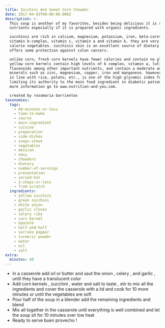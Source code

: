 ```yaml
---
title: Zucchini And Sweet Corn Chowder
date: 2017-04-03T00:00:00.000Z
description: >-
  This soup is another of my favorites, besides being delicious it is rich in
  nutrients especially if it is prepared with organic ingredients.

  zucchinis are rich in calcium, magnesium, potassium, iron, beta-carotene,
  vitamin b-complex, vitamin c, vitamin a and vitamin k. they are very low
  calorie vegetables. zucchinis skin is an excellent source of dietary fiber and
  offers some protection against colon cancers.

  unlike corn, fresh corn kernels have fewer calories and contain no gluten.
  yellow corn kernels contain high levels of b complex, vitamin a, lutin,
  flavonoids among other important nutrients, and contain a moderate amount of
  minerals such as zinc, magnesium, copper, iron and manganese. however, corn,
  in line with rice, potato, etc., is one of the high glycemic index foods,
  limiting its authority to the main food ingredient in diabetic patients. for
  more information go to www.nutrition-and-you.com.

  created by rosamaria barrientos
taxonomies:
  tags:
    - 60-minutes-or-less
    - time-to-make
    - course
    - main-ingredient
    - cuisine
    - preparation
    - side-dishes
    - soups-stews
    - vegetables
    - mexican
    - easy
    - chowders
    - dietary
    - number-of-servings
    - presentation
    - served-hot
    - 3-steps-or-less
    - from-scratch
  ingredients:
    - yellow zucchini
    - green zucchini
    - white onion
    - garlic cloves
    - celery ribs
    - corn kernel
    - epazote
    - half-and-half
    - serrano pepper
    - turmeric powder
    - water
    - oil
    - salt
extra:
  minutes: 40
---
```

 - In a casserole add oil or butter and saut the onion , celery , and garlic , until they have a translucent color
 - Add corn kernels , zucchini , water and salt to taste , stir to mix all the ingredients and cover the casserole with a lid and cook for 10 more minutes or until the vegetables are soft
 - Pour half of the soup in a blender add the remaining ingredients and blend
 - Mix all together in the casserole until everything is well combined and let the soup sit for 10 minutes over low heat
 - Ready to serve buen provecho !
